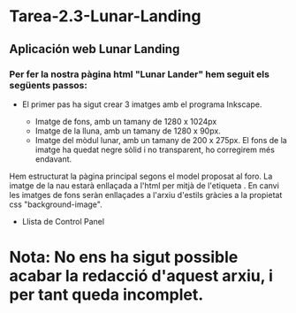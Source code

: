 # Tarea-2.3-Lunar-Landing

## Aplicación web Lunar Landing

### Per fer la nostra pàgina html "Lunar Lander" hem seguit els següents passos:

* El primer pas ha sigut crear 3 imatges amb el programa Inkscape.

	* Imatge de fons, amb un tamany de 1280 x 1024px 
	* Imatge de la lluna, amb un tamany de 1280 x 90px. 
	* Imatge del mòdul lunar, amb un tamany de 200 x 275px. El fons de la imatge ha quedat negre sòlid i no transparent, ho corregirem més endavant.

Hem estructurat la pàgina principal segons el model proposat al foro. La imatge de la nau estarà enllaçada a l'html per mitjà de l'etiqueta <img>. En canvi les imatges de fons seràn 
enllaçades a l'arxiu d'estils gràcies a la propietat css "background-image". 
 
 
* Llista de Control Panel

# Nota: No ens ha sigut possible acabar la redacció d'aquest arxiu, i per tant queda incomplet.



